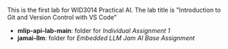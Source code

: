 This is the first lab for WID3014 Practical AI. The lab title is "Introduction to Git and Version Control with VS Code"

- **mlip-api-lab-main**: folder for *Individual Assignment 1*
- **jamai-llm**: folder for *Embedded LLM Jam AI Base Assignment*


